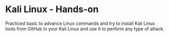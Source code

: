 # Kali Linux - Hands-on
Practiced basic to advance Linux commands and try to install Kali Linux tools from GitHub in your Kali Linux and use it to perform any type of attack.

